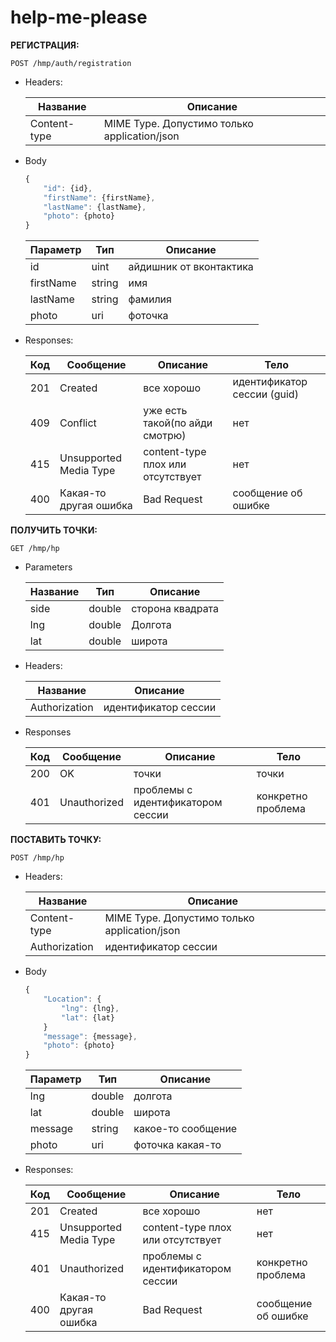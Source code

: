 help-me-please
==============
**РЕГИСТРАЦИЯ:**
```
POST /hmp/auth/registration
```
 - Headers:

    | Название | Описание |
    |---|---|
    | Content-type | MIME Type. Допустимо только application/json |

 - Body
 
    ```js
    {
    	"id": {id},
    	"firstName": {firstName},
    	"lastName": {lastName},
    	"photo": {photo}
    }
    ```
    | Параметр | Тип | Описание |
    |---|---|---|
    | id | uint | айдишник от вконтактика |
    | firstName | string | имя |
    | lastName | string | фамилия |
    | photo | uri | фоточка |

 - Responses:
 
    | Код | Сообщение | Описание | Тело |
    |---|---|---|---|
    | 201 | Created | все хорошо | идентификатор сессии (guid) |
    | 409 | Conflict | уже есть такой(по айди смотрю) | нет |
    | 415 | Unsupported Media Type | content-type плох или отсутствует | нет |
    | 400 | Какая-то другая ошибка | Bad Request | сообщение об ошибке |

**ПОЛУЧИТЬ ТОЧКИ:**
```
GET /hmp/hp
```

 - Parameters

    | Название | Тип | Описание |
    |---|---|---|
    | side | double | сторона квадрата |
    | lng | double | Долгота |
    | lat | double | широта |
    
 - Headers:

    | Название | Описание |
    |---|---|
    | Authorization | идентификатор сессии |

 - Responses

    | Код | Сообщение | Описание | Тело |
    |---|---|---|---|
    | 200 | OK | точки | точки |
    | 401 | Unauthorized | проблемы с идентификатором сессии | конкретно проблема |    

**ПОСТАВИТЬ ТОЧКУ:**
```
POST /hmp/hp
```
 - Headers:

    | Название | Описание |
    |---|---|
    | Content-type | MIME Type. Допустимо только application/json |
    | Authorization | идентификатор сессии |

 - Body
 
    ```js
    {
    	"Location": {
            "lng": {lng},
            "lat": {lat}
        }
    	"message": {message},
    	"photo": {photo}
    }
    ```
    | Параметр | Тип | Описание |
    |---|---|---|
    | lng | double | долгота |
    | lat | double | широта |
    | message | string | какое-то сообщение |
    | photo | uri | фоточка какая-то |

 - Responses:
 
    | Код | Сообщение | Описание | Тело |
    |---|---|---|---|
    | 201 | Created | все хорошо | нет |
    | 415 | Unsupported Media Type | content-type плох или отсутствует | нет |
    | 401 | Unauthorized | проблемы с идентификатором сессии | конкретно проблема |   
    | 400 | Какая-то другая ошибка | Bad Request | сообщение об ошибке |
